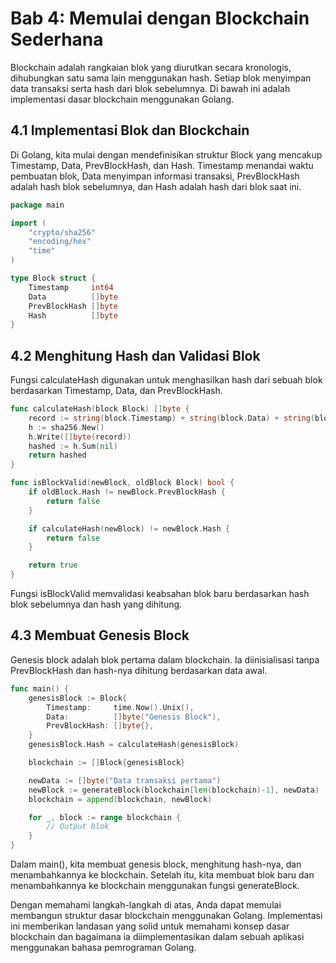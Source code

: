 # Bab 4: Memulai dengan Blockchain Sederhana

Blockchain adalah rangkaian blok yang diurutkan secara kronologis, dihubungkan satu sama lain menggunakan hash. Setiap blok menyimpan data transaksi serta hash dari blok sebelumnya. Di bawah ini adalah implementasi dasar blockchain menggunakan Golang.

## 4.1 Implementasi Blok dan Blockchain

Di Golang, kita mulai dengan mendefinisikan struktur Block yang mencakup Timestamp, Data, PrevBlockHash, dan Hash. Timestamp menandai waktu pembuatan blok, Data menyimpan informasi transaksi, PrevBlockHash adalah hash blok sebelumnya, dan Hash adalah hash dari blok saat ini.

```go
package main

import (
    "crypto/sha256"
    "encoding/hex"
    "time"
)

type Block struct {
    Timestamp     int64
    Data          []byte
    PrevBlockHash []byte
    Hash          []byte
}
```

## 4.2 Menghitung Hash dan Validasi Blok

Fungsi calculateHash digunakan untuk menghasilkan hash dari sebuah blok berdasarkan Timestamp, Data, dan PrevBlockHash.

```go
func calculateHash(block Block) []byte {
    record := string(block.Timestamp) + string(block.Data) + string(block.PrevBlockHash)
    h := sha256.New()
    h.Write([]byte(record))
    hashed := h.Sum(nil)
    return hashed
}

func isBlockValid(newBlock, oldBlock Block) bool {
    if oldBlock.Hash != newBlock.PrevBlockHash {
        return false
    }

    if calculateHash(newBlock) != newBlock.Hash {
        return false
    }

    return true
}
```

Fungsi isBlockValid memvalidasi keabsahan blok baru berdasarkan hash blok sebelumnya dan hash yang dihitung.

## 4.3 Membuat Genesis Block

Genesis block adalah blok pertama dalam blockchain. Ia diinisialisasi tanpa PrevBlockHash dan hash-nya dihitung berdasarkan data awal.

```go
func main() {
    genesisBlock := Block{
        Timestamp:     time.Now().Unix(),
        Data:          []byte("Genesis Block"),
        PrevBlockHash: []byte{},
    }
    genesisBlock.Hash = calculateHash(genesisBlock)

    blockchain := []Block{genesisBlock}

    newData := []byte("Data transaksi pertama")
    newBlock := generateBlock(blockchain[len(blockchain)-1], newData)
    blockchain = append(blockchain, newBlock)

    for _, block := range blockchain {
        // Output blok
    }
}
```

Dalam main(), kita membuat genesis block, menghitung hash-nya, dan menambahkannya ke blockchain. Setelah itu, kita membuat blok baru dan menambahkannya ke blockchain menggunakan fungsi generateBlock.

Dengan memahami langkah-langkah di atas, Anda dapat memulai membangun struktur dasar blockchain menggunakan Golang. Implementasi ini memberikan landasan yang solid untuk memahami konsep dasar blockchain dan bagaimana ia diimplementasikan dalam sebuah aplikasi menggunakan bahasa pemrograman Golang.
